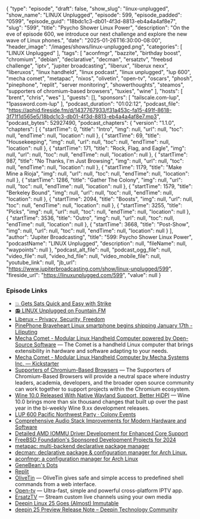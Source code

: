 {
  "type": "episode",
  "draft": false,
  "show_slug": "linux-unplugged",
  "show_name": "LINUX Unplugged",
  "episode": 599,
  "episode_padded": "0599",
  "episode_guid": "18bdc1c3-db01-4f3d-8813-eb4a4a4af8e7",
  "slug": "599",
  "title": "Psycho Shower Linux Power",
  "description": "On the eve of episode 600, we introduce our next challenge and explore the new wave of Linux phones.",
  "date": "2025-01-26T16:30:00-08:00",
  "header_image": "/images/shows/linux-unplugged.png",
  "categories": [
    "LINUX Unplugged"
  ],
  "tags": [
    "aconfmgr",
    "bazzite",
    "birthday boost",
    "chromium",
    "debian",
    "declarative",
    "decman",
    "ersatztv",
    "freebsd challenge",
    "iptv",
    "jupiter broadcasting",
    "liberux",
    "liberux nexx",
    "liberuxos",
    "linux handheld",
    "linux podcast",
    "linux unplugged",
    "lup 600",
    "mecha comet",
    "metapac",
    "nixos",
    "olivetin",
    "open-tv",
    "oscars",
    "phosh",
    "pinephone",
    "replit",
    "server monitoring",
    "showerthoughts",
    "steamos",
    "supporters of chromium-based browsers",
    "tuxies",
    "wine"
  ],
  "hosts": [
    "brent",
    "chris",
    "wes"
  ],
  "guests": [],
  "sponsors": [
    "tailscale.com-lup",
    "1password.com-lup"
  ],
  "podcast_duration": "01:02:12",
  "podcast_file": "https://aphid.fireside.fm/d/1437767933/f31a453c-fa15-491f-8618-3f71f1d565e5/18bdc1c3-db01-4f3d-8813-eb4a4a4af8e7.mp3",
  "podcast_bytes": 52927490,
  "podcast_chapters": {
    "version": "1.1.0",
    "chapters": [
      {
        "startTime": 0,
        "title": "Intro",
        "img": null,
        "url": null,
        "toc": null,
        "endTime": null,
        "location": null
      },
      {
        "startTime": 69,
        "title": "Housekeeping",
        "img": null,
        "url": null,
        "toc": null,
        "endTime": null,
        "location": null
      },
      {
        "startTime": 171,
        "title": "Rock, Flag, and Eagle",
        "img": null,
        "url": null,
        "toc": null,
        "endTime": null,
        "location": null
      },
      {
        "startTime": 987,
        "title": "No Thanks, I'm Just Browsing",
        "img": null,
        "url": null,
        "toc": null,
        "endTime": null,
        "location": null
      },
      {
        "startTime": 1179,
        "title": "Make Mine a Rioja",
        "img": null,
        "url": null,
        "toc": null,
        "endTime": null,
        "location": null
      },
      {
        "startTime": 1286,
        "title": "Gather The Colony",
        "img": null,
        "url": null,
        "toc": null,
        "endTime": null,
        "location": null
      },
      {
        "startTime": 1579,
        "title": "Berkeley Bound",
        "img": null,
        "url": null,
        "toc": null,
        "endTime": null,
        "location": null
      },
      {
        "startTime": 2094,
        "title": "Boosts",
        "img": null,
        "url": null,
        "toc": null,
        "endTime": null,
        "location": null
      },
      {
        "startTime": 3255,
        "title": "Picks",
        "img": null,
        "url": null,
        "toc": null,
        "endTime": null,
        "location": null
      },
      {
        "startTime": 3536,
        "title": "Outro",
        "img": null,
        "url": null,
        "toc": null,
        "endTime": null,
        "location": null
      },
      {
        "startTime": 3668,
        "title": "Post-Show",
        "img": null,
        "url": null,
        "toc": null,
        "endTime": null,
        "location": null
      }
    ],
    "author": "Jupiter Broadcasting",
    "title": "599: Psycho Shower Linux Power",
    "podcastName": "LINUX Unplugged",
    "description": null,
    "fileName": null,
    "waypoints": null
  },
  "podcast_alt_file": null,
  "podcast_ogg_file": null,
  "video_file": null,
  "video_hd_file": null,
  "video_mobile_file": null,
  "youtube_link": null,
  "jb_url": "https://www.jupiterbroadcasting.com/show/linux-unplugged/599",
  "fireside_url": "https://linuxunplugged.com/599",
  "value": null
}


### Episode Links

* [💥 Gets Sats Quick and Easy with Strike](https://strike.me/ "💥 Gets Sats Quick and Easy with Strike")
* [📻 LINUX Unplugged on Fountain.FM](https://www.fountain.fm/show/dWiuBeqpDSM86AwXRXov "📻 LINUX Unplugged  on Fountain.FM")
* [Liberux – Privacy, Security, Freedom](https://liberux.net/#home "Liberux – Privacy, Security, Freedom")
* [PinePhone Braveheart Linux smartphone begins shipping January 17th - Liliputing](https://liliputing.com/pinephone-braveheart-linux-smartphone-begins-shipping-january-17th/ "PinePhone Braveheart Linux smartphone begins shipping January 17th - Liliputing")
* [Mecha Comet - Modular Linux Handheld Computer powered by Open-Source Software](https://mecha.so/comet "Mecha Comet - Modular Linux Handheld Computer powered by Open-Source Software") — The Comet is a handheld Linux computer that brings extensibility in hardware and software adapting to your needs.
* [Mecha Comet - Modular Linux Handheld Computer by Mecha Systems Inc. — Kickstarter](https://www.kickstarter.com/projects/mecha-systems/mecha-comet-modular-linux-handheld-computer "Mecha Comet - Modular Linux Handheld Computer by Mecha Systems Inc. — Kickstarter")
* [Supporters of Chromium-Based Browsers](https://www.linuxfoundation.org/supporters-of-chromium-based-browsers "Supporters of Chromium-Based Browsers") — The Supporters of Chromium-Based Browsers will provide a neutral space where industry leaders, academia, developers, and the broader open source community can work together to support projects within the Chromium ecosystem.
* [Wine 10.0 Released With Native Wayland Support, Better HiDPI](https://www.phoronix.com/news/Wine-10.0-Released "Wine 10.0 Released With Native Wayland Support, Better HiDPI") — Wine 10.0 brings more than six thousand changes that built up over the past year in the bi-weekly Wine 9.xx development releases.
* [LUP 600 Pacific Northwest Party · Colony Events](https://colonyevents.com/fE6j2xJyW_i7_OSntkiyZ "LUP 600 Pacific Northwest Party · Colony Events")
* [Comprehensive Audio Stack Improvements for Modern Hardware and Software](https://freebsdfoundation.org/project/freebsd-audio-stack-improvements/ "Comprehensive Audio Stack Improvements for Modern Hardware and Software")
* [Detailed AMD IOMMU Driver Development for Enhanced Core Support](https://freebsdfoundation.org/project/amd-iommu/ "Detailed AMD IOMMU Driver Development for Enhanced Core Support")
* [FreeBSD Foundation's Sponsored Development Projects for 2024](https://freebsdfoundation.org/blog/freebsd-foundation-a-year-of-sponsored-development-in-2024/ "FreeBSD Foundation&#x27;s Sponsored Development Projects for 2024")
* [metapac: multi-backend declarative package manager](https://github.com/ripytide/metapac "metapac: multi-backend declarative package manager")
* [decman: declarative package & configuration manager for Arch Linux.](https://github.com/kiviktnm/decman "decman: declarative package &amp; configuration manager for Arch Linux.")
* [aconfmgr: a configuration manager for Arch Linux](https://github.com/CyberShadow/aconfmgr "aconfmgr: a configuration manager for Arch Linux")
* [GeneBean's Dots](https://github.com/genebean/dots "GeneBean&#x27;s Dots")
* [Replit](https://replit.com/ "Replit")
* [OliveTin](https://github.com/OliveTin/OliveTin "OliveTin") — OliveTin gives safe and simple access to predefined shell commands from a web interface.
* [Open-tv](https://github.com/Fredolx/open-tv?tab=readme-ov-file "Open-tv") — Ultra-fast, simple and powerful cross-platform IPTV app.
* [ErsatzTV](https://github.com/ErsatzTV/ErsatzTV "ErsatzTV") — Stream custom live channels using your own media
* [Deepin Linux 25 Goes (Almost) Immutable](https://linuxiac.com/deepin-linux-25-goes-almost-immutable/ "Deepin Linux 25 Goes \(Almost\) Immutable")
* [deepin 25 Preview Release Note – Deepin Technology Community](https://www.deepin.org/en/deepin-25-pre-is-officially-released/ "deepin 25 Preview Release Note – Deepin Technology Community")
